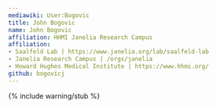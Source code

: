 ```yaml
---
mediawiki: User:Bogovic
title: John Bogovic
name: John Bogovic
affiliation: HHMI Janelia Research Campus
affiliation:
- Saalfeld Lab | https://www.janelia.org/lab/saalfeld-lab
- Janelia Research Campus | /orgs/janelia
- Howard Hughes Medical Institute | https://www.hhmi.org/
github: bogovicj
---
```


{% include warning/stub %}
